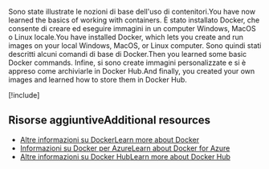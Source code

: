 <span data-ttu-id="7917d-101">Sono state illustrate le nozioni di base dell'uso di contenitori.</span><span class="sxs-lookup"><span data-stu-id="7917d-101">You have now learned the basics of working with containers.</span></span> <span data-ttu-id="7917d-102">È stato installato Docker, che consente di creare ed eseguire immagini in un computer Windows, MacOS o Linux locale.</span><span class="sxs-lookup"><span data-stu-id="7917d-102">You have installed Docker, which lets you create and run images on your local Windows, MacOS, or Linux computer.</span></span> <span data-ttu-id="7917d-103">Sono quindi stati descritti alcuni comandi di base di Docker.</span><span class="sxs-lookup"><span data-stu-id="7917d-103">Then you learned some basic Docker commands.</span></span> <span data-ttu-id="7917d-104">Infine, si sono create immagini personalizzate e si è appreso come archiviarle in Docker Hub.</span><span class="sxs-lookup"><span data-stu-id="7917d-104">And finally, you created your own images and learned how to store them in Docker Hub.</span></span>

<!-- Cleanup sandbox -->
[!include[](../../../includes/azure-sandbox-cleanup.md)]

## <a name="additional-resources"></a><span data-ttu-id="7917d-105">Risorse aggiuntive</span><span class="sxs-lookup"><span data-stu-id="7917d-105">Additional resources</span></span>

- [<span data-ttu-id="7917d-106">Altre informazioni su Docker</span><span class="sxs-lookup"><span data-stu-id="7917d-106">Learn more about Docker</span></span>](https://www.docker.com/)
- [<span data-ttu-id="7917d-107">Informazioni su Docker per Azure</span><span class="sxs-lookup"><span data-stu-id="7917d-107">Learn about Docker for Azure</span></span>](https://docs.docker.com/docker-for-azure/)
- [<span data-ttu-id="7917d-108">Altre informazioni su Docker Hub</span><span class="sxs-lookup"><span data-stu-id="7917d-108">Learn more about Docker Hub</span></span>](https://hub.docker.com/)